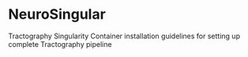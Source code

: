 # NeuroSingular
Tractography Singularity Container installation guidelines for setting up complete Tractography pipeline
